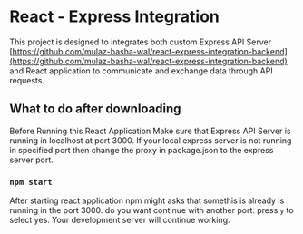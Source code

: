 # React - Express Integration

This project is designed to integrates both custom Express API Server [https://github.com/mulaz-basha-wal/react-express-integration-backend](https://github.com/mulaz-basha-wal/react-express-integration-backend) and React application to communicate and exchange data through API requests.

## What to do after downloading

Before Running this React Application Make sure that Express API Server is running in localhost at port 3000. If your local express server is not running in specified port then change the proxy in package.json to the express server port.

### `npm start`

After starting react application npm might asks that somethis is already is running in the port 3000. do you want continue with another port. press `y` to select yes. Your development server will continue working.
